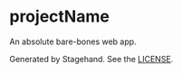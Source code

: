 # __projectName__

An absolute bare-bones web app.

Generated by Stagehand.
See the [LICENSE](https://github.com/dart-lang/stagehand/blob/master/LICENSE).
